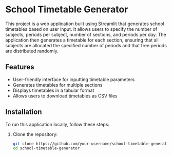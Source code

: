 # School Timetable Generator

This project is a web application built using Streamlit that generates school timetables based on user input. It allows users to specify the number of subjects, periods per subject, number of sections, and periods per day. The application then generates a timetable for each section, ensuring that all subjects are allocated the specified number of periods and that free periods are distributed randomly.

## Features

- User-friendly interface for inputting timetable parameters
- Generates timetables for multiple sections
- Displays timetables in a tabular format
- Allows users to download timetables as CSV files

## Installation

To run this application locally, follow these steps:

1. Clone the repository:
   ```bash
   git clone https://github.com/your-username/school-timetable-generator.git
   cd school-timetable-generator
